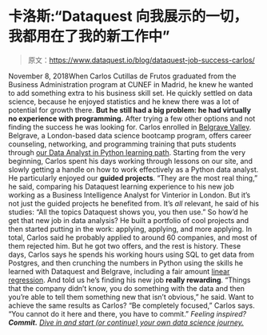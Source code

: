 # 卡洛斯:“Dataquest 向我展示的一切，我都用在了我的新工作中”

> 原文：<https://www.dataquest.io/blog/dataquest-job-success-carlos/>

November 8, 2018When Carlos Cutillas de Frutos graduated from the Business Administration program at CUNEF in Madrid, he knew he wanted to add something extra to his business skill set. He quickly settled on data science, because he enjoyed statistics and he knew there was a lot of potential for growth there. **But he still had a big problem: he had virtually no experience with programming.** After trying a few other options and not finding the success he was looking for. Carlos enrolled in [Belgrave Valley](https://www.belgravevalley.com/). Belgrave, a London-based data science bootcamp program, offers career counseling, networking, and programming training that puts students through [our Data Analyst in Python learning path](https://www.dataquest.io/path/data-analyst). Starting from the very beginning, Carlos spent his days working through lessons on our site, and slowly getting a handle on how to work effectively as a Python data analyst. He particularly enjoyed our **guided projects**. “They are the most real thing,” he said, comparing his Dataquest learning experience to his new job working as a Business Intelligence Analyst for Vinterior in London. But it’s not just the guided projects he benefited from. It’s *all* relevant, he said of his studies: “All the topics Dataquest shows you, you then use.” So how’d he get that new job in data analysis? He built a portfolio of cool projects and then started putting in the work: applying, applying, and more applying. In total, Carlos said he probably applied to around 60 companies, and most of them rejected him. But he got two offers, and the rest is history. These days, Carlos says he spends his working hours using SQL to get data from Postgres, and then crunching the numbers in Python using the skills he learned with Dataquest and Belgrave, including a fair amount [linear regression](https://www.dataquest.io/course/linear-regression-for-machine-learning). And told us he’s finding his new job **really rewarding**. “Things that the company didn’t know, you do something with the data and then you’re able to tell them something new that isn’t obvious,” he said. Want to achieve the same results as Carlos? “Be completely focused,” Carlos says. “You cannot do it here and there, you have to commit.” *Feeling inspired? **Commit.** [Dive in and start (or continue) your own data science journey.](https://app.dataquest.io/login)*